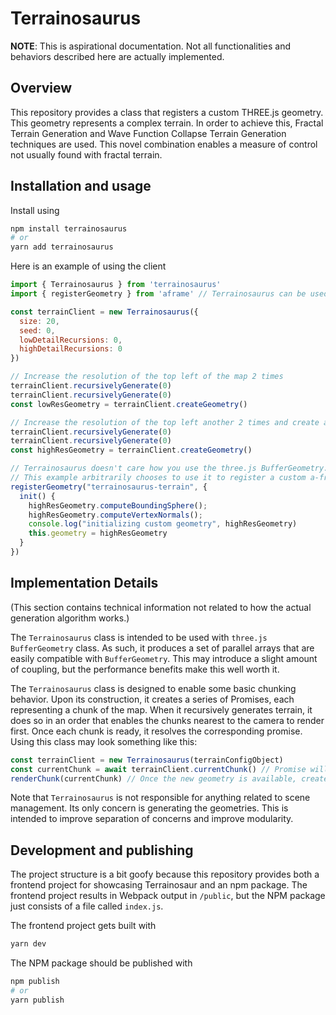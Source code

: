 # Terrainosaurus

**NOTE**: This is aspirational documentation. Not all functionalities and behaviors described here are actually implemented.

## Overview

This repository provides a class that registers a custom THREE.js geometry. This geometry represents a complex terrain.
In order to achieve this, Fractal Terrain Generation and Wave Function Collapse Terrain Generation techniques are used.
This novel combination enables a measure of control not usually found with fractal terrain.

## Installation and usage

Install using

```bash
npm install terrainosaurus
# or
yarn add terrainosaurus
```

Here is an example of using the client

```javascript
import { Terrainosaurus } from 'terrainosaurus'
import { registerGeometry } from 'aframe' // Terrainosaurus can be used with three.js directly, but using a-frame results in less code

const terrainClient = new Terrainosaurus({
  size: 20,
  seed: 0,
  lowDetailRecursions: 0,
  highDetailRecursions: 0
})

// Increase the resolution of the top left of the map 2 times
terrainClient.recursivelyGenerate(0)
terrainClient.recursivelyGenerate(0)
const lowResGeometry = terrainClient.createGeometry()

// Increase the resolution of the top left another 2 times and create a higher-res geometry
terrainClient.recursivelyGenerate(0)
terrainClient.recursivelyGenerate(0)
const highResGeometry = terrainClient.createGeometry()

// Terrainosaurus doesn't care how you use the three.js BufferGeometry.
// This example arbitrarily chooses to use it to register a custom a-frame geometry.
registerGeometry("terrainosaurus-terrain", {
  init() {
    highResGeometry.computeBoundingSphere();
    highResGeometry.computeVertexNormals();
    console.log("initializing custom geometry", highResGeometry)
    this.geometry = highResGeometry
  }
})

```

## Implementation Details

(This section contains technical information not related to how the actual generation algorithm works.)

The `Terrainosaurus` class is intended to be used with `three.js` `BufferGeometry` class. As such, it produces a set of parallel arrays that are easily compatible with `BufferGeometry`. This may introduce a slight amount of coupling, but the performance benefits make this well worth it.

The `Terrainosaurus` class is designed to enable some basic chunking behavior. Upon its construction, it creates a series of Promises, each representing a chunk of the map. When it recursively generates terrain, it does so in an order that enables the chunks nearest to the camera to render first. Once each chunk is ready, it resolves the corresponding promise. Using this class may look something like this:

```javascript
const terrainClient = new Terrainosaurus(terrainConfigObject)
const currentChunk = await terrainClient.currentChunk() // Promise will resolve when the first geometry is ready at a high LOD
renderChunk(currentChunk) // Once the new geometry is available, create an entity that uses it and insert it into the scene
```

Note that `Terrainosaurus` is not responsible for anything related to scene management. Its only concern is generating the geometries. This is intended to improve separation of concerns and improve modularity.

## Development and publishing

The project structure is a bit goofy because this repository provides both a frontend project for showcasing Terrainosaur and an npm package.
The frontend project results in Webpack output in `/public`, but the NPM package just consists of a file called `index.js`.

The frontend project gets built with

```bash
yarn dev
```

The NPM package should be published with

```bash
npm publish
# or
yarn publish
```
